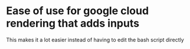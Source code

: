 # Ease of use for google cloud rendering that adds inputs

This makes it a lot easier instead of having to edit the bash script directly
